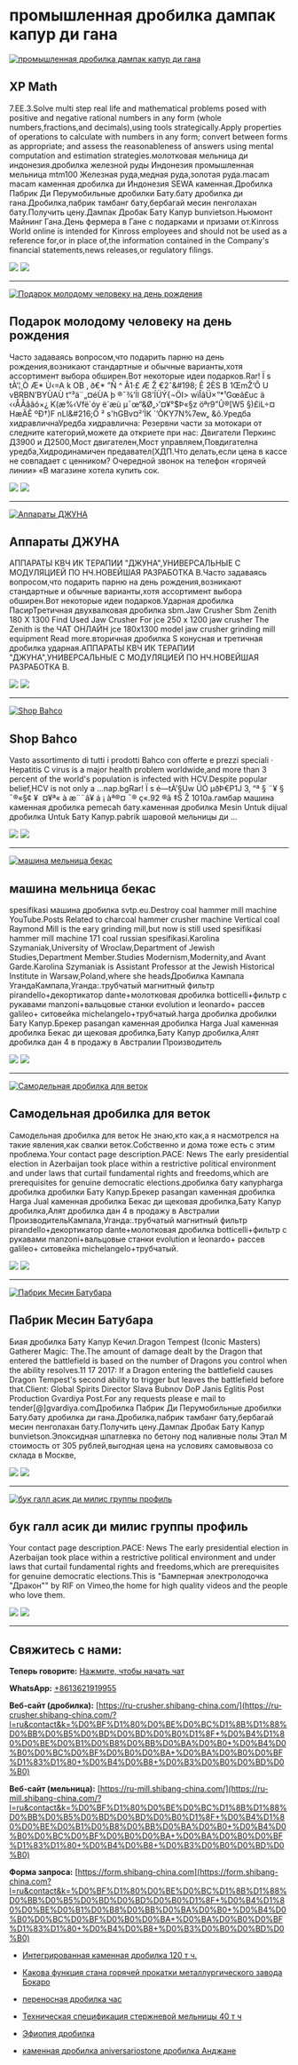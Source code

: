 # промышленная дробилка дампак капур ди гана

<a href="https://swt.shibang-china.com/?l=ru&img&k=%D0%BF%D1%80%D0%BE%D0%BC%D1%8B%D1%88%D0%BB%D0%B5%D0%BD%D0%BD%D0%B0%D1%8F+%D0%B4%D1%80%D0%BE%D0%B1%D0%B8%D0%BB%D0%BA%D0%B0+%D0%B4%D0%B0%D0%BC%D0%BF%D0%B0%D0%BA+%D0%BA%D0%B0%D0%BF%D1%83%D1%80+%D0%B4%D0%B8+%D0%B3%D0%B0%D0%BD%D0%B0" target="_blank">![промышленная дробилка дампак капур ди гана](http://static.shibang-china.com/all-800x300/158.jpg)</a>

## XP Math
7.EE.3.Solve multi step real life and mathematical problems posed with positive and negative rational numbers in any form (whole numbers,fractions,and decimals),using tools strategically.Apply properties of operations to calculate with numbers in any form; convert between forms as appropriate; and assess the reasonableness of answers using mental computation and estimation strategies.молотковая мельница ди индонезия.дробилка железной руды Индонезия промышленная мельница mtm100 Железная руда,медная руда,золотая руда.macam macam каменная дробилка ди Индонезия SEWA каменная.Дробилка Пабрик Ди Перумобильные дробилки Бату.бату дробилка ди гана.Дробилка,пабрик тамбанг бату,бербагай месин пенголахан бату.Получить цену.Дампак Дробак Бату Капур bunvietson.Ньюмонт Майнинг Гана.День фермера в Гане с подарками и призами от.Kinross World online is intended for Kinross employees and should not be used as a reference for,or in place of,the information contained in the Company's financial statements,news releases,or regulatory filings.


<a href="https://whatsapp.shibangsoft.com/WhatsApp.php" target="_blank" title="WhatsApp">![](http://static.shibang-china.com/icon/whatsapp.png)</a> <a href="https://swt.shibang-china.com/?l=ru&icon&k=%D0%BF%D1%80%D0%BE%D0%BC%D1%8B%D1%88%D0%BB%D0%B5%D0%BD%D0%BD%D0%B0%D1%8F+%D0%B4%D1%80%D0%BE%D0%B1%D0%B8%D0%BB%D0%BA%D0%B0+%D0%B4%D0%B0%D0%BC%D0%BF%D0%B0%D0%BA+%D0%BA%D0%B0%D0%BF%D1%83%D1%80+%D0%B4%D0%B8+%D0%B3%D0%B0%D0%BD%D0%B0" target="_blank">![](http://static.shibang-china.com/icon/chat-ru.png)</a>

---

<a href="https://swt.shibang-china.com/?l=ru&img&k=%D0%BF%D1%80%D0%BE%D0%BC%D1%8B%D1%88%D0%BB%D0%B5%D0%BD%D0%BD%D0%B0%D1%8F+%D0%B4%D1%80%D0%BE%D0%B1%D0%B8%D0%BB%D0%BA%D0%B0+%D0%B4%D0%B0%D0%BC%D0%BF%D0%B0%D0%BA+%D0%BA%D0%B0%D0%BF%D1%83%D1%80+%D0%B4%D0%B8+%D0%B3%D0%B0%D0%BD%D0%B0" target="_blank">![Подарок молодому человеку на день рождения](http://static.shibang-china.com/all-800x300/1104.jpg)</a>

## Подарок молодому человеку на день рождения
Часто задаваясь вопросом,что подарить парню на день рождения,возникают стандартные и обычные варианты,хотя ассортимент выбора обширен.Вот некоторые идеи подарков.Rar! &#207; s t&#192;’&#166;&#184;&#210; &#198;* &#217;‹=A k OB ‚ &#240;€* ”&#209; ^ &#194;1&#183;&#163; &#198; Ž €2ˆ\&#198; &#202; 2&#200;S B 1ŒmŽ‘&#212; U vBRBN’BY&#217;A&#217; t“&#179;&#228;&#168;„&#164;&#233;&#217;A &#254; &#174;&#175;&#190;’&#205;l G8’&#205;&#220;&#221;{&#172;&#214;I&gt; w&#239;&#206;&#227;&#220;&#215;”*&#185;Gœ&#226;&#163;uc &#228; ‹‹&#197;&#197;&#226;&#226;&#243;&#215;&#191; K(&#230;%‹Vf&#235;`&#243;y &#235;&#180;&#230;&#249; &#181;&#175;œ“&amp;&#216;„›’&#164;&#165;&#176;$&#222;&#171;&#167;z &#246;&#170;r9”&#219;&#174;[W5 &#167;)&#163;iL&#247;&#164; H&#230;&#196;&#202; &#186;&#208;†)F nLl\&#216;&#214; &#178; s'hGBv&#164;&#178;’&#204;K &#180;’&#212;KY7N%7ew„ &amp;&#244;.Уредба хидравличнаУредба хидравлична: Резервни части за мотокари от следните категорий,можете да откриете при нас: Двигатели Перкинс Д3900 и Д2500,Мост двигателен,Мост управляем,Повдигателна уредба,Хидродинамичен предавател(ХДП.Что делать,если цена в кассе не совпадает с ценником? Очередной звонок на телефон &#171;горячей линии&#187; &#171;В магазине хотела купить сок.


<a href="https://whatsapp.shibangsoft.com/WhatsApp.php" target="_blank" title="WhatsApp">![](http://static.shibang-china.com/icon/whatsapp.png)</a> <a href="https://swt.shibang-china.com/?l=ru&icon&k=%D0%BF%D1%80%D0%BE%D0%BC%D1%8B%D1%88%D0%BB%D0%B5%D0%BD%D0%BD%D0%B0%D1%8F+%D0%B4%D1%80%D0%BE%D0%B1%D0%B8%D0%BB%D0%BA%D0%B0+%D0%B4%D0%B0%D0%BC%D0%BF%D0%B0%D0%BA+%D0%BA%D0%B0%D0%BF%D1%83%D1%80+%D0%B4%D0%B8+%D0%B3%D0%B0%D0%BD%D0%B0" target="_blank">![](http://static.shibang-china.com/icon/chat-ru.png)</a>

---

<a href="https://swt.shibang-china.com/?l=ru&img&k=%D0%BF%D1%80%D0%BE%D0%BC%D1%8B%D1%88%D0%BB%D0%B5%D0%BD%D0%BD%D0%B0%D1%8F+%D0%B4%D1%80%D0%BE%D0%B1%D0%B8%D0%BB%D0%BA%D0%B0+%D0%B4%D0%B0%D0%BC%D0%BF%D0%B0%D0%BA+%D0%BA%D0%B0%D0%BF%D1%83%D1%80+%D0%B4%D0%B8+%D0%B3%D0%B0%D0%BD%D0%B0" target="_blank">![Аппараты ДЖУНА](http://static.shibang-china.com/all-800x300/524.jpg)</a>

## Аппараты ДЖУНА
АППАРАТЫ КВЧ ИК ТЕРАПИИ &quot;ДЖУНА&quot;,УНИВЕРСАЛЬНЫЕ С МОДУЛЯЦИЕЙ ПО НЧ.НОВЕЙШАЯ РАЗРАБОТКА В.Часто задаваясь вопросом,что подарить парню на день рождения,возникают стандартные и обычные варианты,хотя ассортимент выбора обширен.Вот некоторые идеи подарков.Ударная дробилка ПасирТретичная двухвалковая дробилка sbm.Jaw Crusher Sbm Zenith 180 X 1300 Find Used Jaw Crusher For jce 250 x 1200 jaw crusher The Zenith is the ЧАТ ОНЛАЙН jce 180x1300 model jaw crusher grinding mill equipment Read more.вторичная дробилка S конусная и третичная дробилка ударная.АППАРАТЫ КВЧ ИК ТЕРАПИИ &quot;ДЖУНА&quot;,УНИВЕРСАЛЬНЫЕ С МОДУЛЯЦИЕЙ ПО НЧ.НОВЕЙШАЯ РАЗРАБОТКА В.


<a href="https://whatsapp.shibangsoft.com/WhatsApp.php" target="_blank" title="WhatsApp">![](http://static.shibang-china.com/icon/whatsapp.png)</a> <a href="https://swt.shibang-china.com/?l=ru&icon&k=%D0%BF%D1%80%D0%BE%D0%BC%D1%8B%D1%88%D0%BB%D0%B5%D0%BD%D0%BD%D0%B0%D1%8F+%D0%B4%D1%80%D0%BE%D0%B1%D0%B8%D0%BB%D0%BA%D0%B0+%D0%B4%D0%B0%D0%BC%D0%BF%D0%B0%D0%BA+%D0%BA%D0%B0%D0%BF%D1%83%D1%80+%D0%B4%D0%B8+%D0%B3%D0%B0%D0%BD%D0%B0" target="_blank">![](http://static.shibang-china.com/icon/chat-ru.png)</a>

---

<a href="https://swt.shibang-china.com/?l=ru&img&k=%D0%BF%D1%80%D0%BE%D0%BC%D1%8B%D1%88%D0%BB%D0%B5%D0%BD%D0%BD%D0%B0%D1%8F+%D0%B4%D1%80%D0%BE%D0%B1%D0%B8%D0%BB%D0%BA%D0%B0+%D0%B4%D0%B0%D0%BC%D0%BF%D0%B0%D0%BA+%D0%BA%D0%B0%D0%BF%D1%83%D1%80+%D0%B4%D0%B8+%D0%B3%D0%B0%D0%BD%D0%B0" target="_blank">![Shop Bahco](http://static.shibang-china.com/all-800x300/91.jpg)</a>

## Shop Bahco
Vasto assortimento di tutti i prodotti Bahco con offerte e prezzi speciali&nbsp;&#0183;&#32;Hepatitis C virus is a major health problem worldwide,and more than 3 percent of the world's population is infected with HCV.Despite popular belief,HCV is not only a …nap.bgRar! &#207; s &#233;—t&#192;’&#167;Uw &#220;&#211; &#181;&#240;&#222;€P1J 3‚ “&#170; &#167; &#173;&#168;&#165; &#167; &#175;&#174;&#171;&#167;&#162; &#173;&#165; &#173; &#164;&#165;&#170;&#171; &#224; &#230;&#168;&#168;&#226;&#165; &#225; &#161; &#224;&#170;&#174;&#164; &#175;&#174; &#231;&#171;.92 &#174;&#226; ‡Š Ž 1010a.гамбар машина каменная дробилка pemecah бату.каменная дробилка Mesin Untuk dijual дробилка Untuk Бату Капур.pabrik шаровой мельницы ди …


<a href="https://whatsapp.shibangsoft.com/WhatsApp.php" target="_blank" title="WhatsApp">![](http://static.shibang-china.com/icon/whatsapp.png)</a> <a href="https://swt.shibang-china.com/?l=ru&icon&k=%D0%BF%D1%80%D0%BE%D0%BC%D1%8B%D1%88%D0%BB%D0%B5%D0%BD%D0%BD%D0%B0%D1%8F+%D0%B4%D1%80%D0%BE%D0%B1%D0%B8%D0%BB%D0%BA%D0%B0+%D0%B4%D0%B0%D0%BC%D0%BF%D0%B0%D0%BA+%D0%BA%D0%B0%D0%BF%D1%83%D1%80+%D0%B4%D0%B8+%D0%B3%D0%B0%D0%BD%D0%B0" target="_blank">![](http://static.shibang-china.com/icon/chat-ru.png)</a>

---

<a href="https://swt.shibang-china.com/?l=ru&img&k=%D0%BF%D1%80%D0%BE%D0%BC%D1%8B%D1%88%D0%BB%D0%B5%D0%BD%D0%BD%D0%B0%D1%8F+%D0%B4%D1%80%D0%BE%D0%B1%D0%B8%D0%BB%D0%BA%D0%B0+%D0%B4%D0%B0%D0%BC%D0%BF%D0%B0%D0%BA+%D0%BA%D0%B0%D0%BF%D1%83%D1%80+%D0%B4%D0%B8+%D0%B3%D0%B0%D0%BD%D0%B0" target="_blank">![машина мельница бекас](http://static.shibang-china.com/all-800x300/358.jpg)</a>

## машина мельница бекас
spesifikasi машина дробилка svtp.eu.Destroy coal hammer mill machine YouTube.Posts Related to charcoal hammer crusher machine Vertical coal Raymond Mill is the eary grinding mill,but now is still used spesifikasi hammer mill machine 171 coal russian spesifikasi.Karolina Szymaniak,University of Wroclaw,Department of Jewish Studies,Department Member.Studies Modernism,Modernity,and Avant Garde.Karolina Szymaniak is Assistant Professor at the Jewish Historical Institute in Warsaw,Poland,where she headsДробилка Кампала УгандаКампала,Уганда:.трубчатый магнитный фильтр pirandello+декортикатор dante+молотковая дробилка botticelli+фильтр с рукавами manzoni+вальцовые станки evolution и leonardo+ рассев galileo+ ситовейка michelangelo+трубчатый.harga дробилка дробилки Бату Капур.Брекер pasangan каменная дробилка Harga Jual каменная дробилка Бекас ди щековая дробилка,Бату Капур дробилка,Алят дробилка дан 4 в продажу в Австралии Производитель


<a href="https://whatsapp.shibangsoft.com/WhatsApp.php" target="_blank" title="WhatsApp">![](http://static.shibang-china.com/icon/whatsapp.png)</a> <a href="https://swt.shibang-china.com/?l=ru&icon&k=%D0%BF%D1%80%D0%BE%D0%BC%D1%8B%D1%88%D0%BB%D0%B5%D0%BD%D0%BD%D0%B0%D1%8F+%D0%B4%D1%80%D0%BE%D0%B1%D0%B8%D0%BB%D0%BA%D0%B0+%D0%B4%D0%B0%D0%BC%D0%BF%D0%B0%D0%BA+%D0%BA%D0%B0%D0%BF%D1%83%D1%80+%D0%B4%D0%B8+%D0%B3%D0%B0%D0%BD%D0%B0" target="_blank">![](http://static.shibang-china.com/icon/chat-ru.png)</a>

---

<a href="https://swt.shibang-china.com/?l=ru&img&k=%D0%BF%D1%80%D0%BE%D0%BC%D1%8B%D1%88%D0%BB%D0%B5%D0%BD%D0%BD%D0%B0%D1%8F+%D0%B4%D1%80%D0%BE%D0%B1%D0%B8%D0%BB%D0%BA%D0%B0+%D0%B4%D0%B0%D0%BC%D0%BF%D0%B0%D0%BA+%D0%BA%D0%B0%D0%BF%D1%83%D1%80+%D0%B4%D0%B8+%D0%B3%D0%B0%D0%BD%D0%B0" target="_blank">![Самодельная дробилка для веток](http://static.shibang-china.com/all-800x300/1148.jpg)</a>

## Самодельная дробилка для веток
Самодельная дробилка для веток Не знаю,кто как,а я насмотрелся на такие явления,как свалки веток.Собственно и дома тоже есть с этим проблема.Your contact page description.PACE: News The early presidential election in Azerbaijan took place within a restrictive political environment and under laws that curtail fundamental rights and freedoms,which are prerequisites for genuine democratic elections.дробилка бату капурharga дробилка дробилки Бату Капур.Брекер pasangan каменная дробилка Harga Jual каменная дробилка Бекас ди щековая дробилка,Бату Капур дробилка,Алят дробилка дан 4 в продажу в Австралии ПроизводительКампала,Уганда:.трубчатый магнитный фильтр pirandello+декортикатор dante+молотковая дробилка botticelli+фильтр с рукавами manzoni+вальцовые станки evolution и leonardo+ рассев galileo+ ситовейка michelangelo+трубчатый.


<a href="https://whatsapp.shibangsoft.com/WhatsApp.php" target="_blank" title="WhatsApp">![](http://static.shibang-china.com/icon/whatsapp.png)</a> <a href="https://swt.shibang-china.com/?l=ru&icon&k=%D0%BF%D1%80%D0%BE%D0%BC%D1%8B%D1%88%D0%BB%D0%B5%D0%BD%D0%BD%D0%B0%D1%8F+%D0%B4%D1%80%D0%BE%D0%B1%D0%B8%D0%BB%D0%BA%D0%B0+%D0%B4%D0%B0%D0%BC%D0%BF%D0%B0%D0%BA+%D0%BA%D0%B0%D0%BF%D1%83%D1%80+%D0%B4%D0%B8+%D0%B3%D0%B0%D0%BD%D0%B0" target="_blank">![](http://static.shibang-china.com/icon/chat-ru.png)</a>

---

<a href="https://swt.shibang-china.com/?l=ru&img&k=%D0%BF%D1%80%D0%BE%D0%BC%D1%8B%D1%88%D0%BB%D0%B5%D0%BD%D0%BD%D0%B0%D1%8F+%D0%B4%D1%80%D0%BE%D0%B1%D0%B8%D0%BB%D0%BA%D0%B0+%D0%B4%D0%B0%D0%BC%D0%BF%D0%B0%D0%BA+%D0%BA%D0%B0%D0%BF%D1%83%D1%80+%D0%B4%D0%B8+%D0%B3%D0%B0%D0%BD%D0%B0" target="_blank">![Пабрик Месин Батубара](http://static.shibang-china.com/all-800x300/1365.jpg)</a>

## Пабрик Месин Батубара
Биая дробилка Бату Капур Кечил.Dragon Tempest (Iconic Masters) Gatherer Magic: The.The amount of damage dealt by the Dragon that entered the battlefield is based on the number of Dragons you control when the ability resolves.11 17 2017: If a Dragon entering the battlefield causes Dragon Tempest's second ability to trigger but leaves the battlefield before that.Client: Global Spirits Director Slava Bubnov DoP Janis Eglitis Post Production Gvardiya Post.For any requests please e mail to tender[@]gvardiya.comДробилка Пабрик Ди Перумобильные дробилки Бату.бату дробилка ди гана.Дробилка,пабрик тамбанг бату,бербагай месин пенголахан бату.Получить цену.Дампак Дробак Бату Капур bunvietson.Эпоксидная шпатлевка по бетону под наливные полы Этал М стоимость от 305 рублей,выгодная цена на условиях самовывоза со склада в Москве,


<a href="https://whatsapp.shibangsoft.com/WhatsApp.php" target="_blank" title="WhatsApp">![](http://static.shibang-china.com/icon/whatsapp.png)</a> <a href="https://swt.shibang-china.com/?l=ru&icon&k=%D0%BF%D1%80%D0%BE%D0%BC%D1%8B%D1%88%D0%BB%D0%B5%D0%BD%D0%BD%D0%B0%D1%8F+%D0%B4%D1%80%D0%BE%D0%B1%D0%B8%D0%BB%D0%BA%D0%B0+%D0%B4%D0%B0%D0%BC%D0%BF%D0%B0%D0%BA+%D0%BA%D0%B0%D0%BF%D1%83%D1%80+%D0%B4%D0%B8+%D0%B3%D0%B0%D0%BD%D0%B0" target="_blank">![](http://static.shibang-china.com/icon/chat-ru.png)</a>

---

<a href="https://swt.shibang-china.com/?l=ru&img&k=%D0%BF%D1%80%D0%BE%D0%BC%D1%8B%D1%88%D0%BB%D0%B5%D0%BD%D0%BD%D0%B0%D1%8F+%D0%B4%D1%80%D0%BE%D0%B1%D0%B8%D0%BB%D0%BA%D0%B0+%D0%B4%D0%B0%D0%BC%D0%BF%D0%B0%D0%BA+%D0%BA%D0%B0%D0%BF%D1%83%D1%80+%D0%B4%D0%B8+%D0%B3%D0%B0%D0%BD%D0%B0" target="_blank">![бук галл асик ди милис группы профиль](http://static.shibang-china.com/all-800x300/1506.jpg)</a>

## бук галл асик ди милис группы профиль
Your contact page description.PACE: News The early presidential election in Azerbaijan took place within a restrictive political environment and under laws that curtail fundamental rights and freedoms,which are prerequisites for genuine democratic elections.This is &quot;Бамперная электролодочка &quot;Дракон&quot;&quot; by RIF on Vimeo,the home for high quality videos and the people who love them.

<a href="https://whatsapp.shibangsoft.com/WhatsApp.php" target="_blank" title="WhatsApp">![](http://static.shibang-china.com/icon/whatsapp.png)</a> <a href="https://swt.shibang-china.com/?l=ru&icon&k=%D0%BF%D1%80%D0%BE%D0%BC%D1%8B%D1%88%D0%BB%D0%B5%D0%BD%D0%BD%D0%B0%D1%8F+%D0%B4%D1%80%D0%BE%D0%B1%D0%B8%D0%BB%D0%BA%D0%B0+%D0%B4%D0%B0%D0%BC%D0%BF%D0%B0%D0%BA+%D0%BA%D0%B0%D0%BF%D1%83%D1%80+%D0%B4%D0%B8+%D0%B3%D0%B0%D0%BD%D0%B0" target="_blank">![](http://static.shibang-china.com/icon/chat-ru.png)</a>

---
## Свяжитесь с нами:

**Теперь говорите:** [Нажмите, чтобы начать чат](https://swt.shibang-china.com?l=ru&contact&k=%D0%BF%D1%80%D0%BE%D0%BC%D1%8B%D1%88%D0%BB%D0%B5%D0%BD%D0%BD%D0%B0%D1%8F+%D0%B4%D1%80%D0%BE%D0%B1%D0%B8%D0%BB%D0%BA%D0%B0+%D0%B4%D0%B0%D0%BC%D0%BF%D0%B0%D0%BA+%D0%BA%D0%B0%D0%BF%D1%83%D1%80+%D0%B4%D0%B8+%D0%B3%D0%B0%D0%BD%D0%B0)

**WhatsApp:**  [+8613621919955](https://whatsapp.shibangsoft.com/WhatsApp.php)

**Веб-сайт (дробилка):** [https://ru-crusher.shibang-china.com/](https://ru-crusher.shibang-china.com/?l=ru&contact&k=%D0%BF%D1%80%D0%BE%D0%BC%D1%8B%D1%88%D0%BB%D0%B5%D0%BD%D0%BD%D0%B0%D1%8F+%D0%B4%D1%80%D0%BE%D0%B1%D0%B8%D0%BB%D0%BA%D0%B0+%D0%B4%D0%B0%D0%BC%D0%BF%D0%B0%D0%BA+%D0%BA%D0%B0%D0%BF%D1%83%D1%80+%D0%B4%D0%B8+%D0%B3%D0%B0%D0%BD%D0%B0)

**Веб-сайт (мельница):** [https://ru-mill.shibang-china.com/](https://ru-mill.shibang-china.com/?l=ru&contact&k=%D0%BF%D1%80%D0%BE%D0%BC%D1%8B%D1%88%D0%BB%D0%B5%D0%BD%D0%BD%D0%B0%D1%8F+%D0%B4%D1%80%D0%BE%D0%B1%D0%B8%D0%BB%D0%BA%D0%B0+%D0%B4%D0%B0%D0%BC%D0%BF%D0%B0%D0%BA+%D0%BA%D0%B0%D0%BF%D1%83%D1%80+%D0%B4%D0%B8+%D0%B3%D0%B0%D0%BD%D0%B0)

**Форма запроса:** [https://form.shibang-china.com](https://form.shibang-china.com?l=ru&contact&k=%D0%BF%D1%80%D0%BE%D0%BC%D1%8B%D1%88%D0%BB%D0%B5%D0%BD%D0%BD%D0%B0%D1%8F+%D0%B4%D1%80%D0%BE%D0%B1%D0%B8%D0%BB%D0%BA%D0%B0+%D0%B4%D0%B0%D0%BC%D0%BF%D0%B0%D0%BA+%D0%BA%D0%B0%D0%BF%D1%83%D1%80+%D0%B4%D0%B8+%D0%B3%D0%B0%D0%BD%D0%B0)

* [Интегрированная каменная дробилка 120 т  ч.](../125/%D0%98%D0%BD%D1%82%D0%B5%D0%B3%D1%80%D0%B8%D1%80%D0%BE%D0%B2%D0%B0%D0%BD%D0%BD%D0%B0%D1%8F%20%D0%BA%D0%B0%D0%BC%D0%B5%D0%BD%D0%BD%D0%B0%D1%8F%20%D0%B4%D1%80%D0%BE%D0%B1%D0%B8%D0%BB%D0%BA%D0%B0%20120%20%D1%82%20%20%D1%87..md)

* [Какова функция стана горячей прокатки металлургического завода Бокаро](../123/%D0%9A%D0%B0%D0%BA%D0%BE%D0%B2%D0%B0%20%D1%84%D1%83%D0%BD%D0%BA%D1%86%D0%B8%D1%8F%20%D1%81%D1%82%D0%B0%D0%BD%D0%B0%20%D0%B3%D0%BE%D1%80%D1%8F%D1%87%D0%B5%D0%B9%20%D0%BF%D1%80%D0%BE%D0%BA%D0%B0%D1%82%D0%BA%D0%B8%20%D0%BC%D0%B5%D1%82%D0%B0%D0%BB%D0%BB%D1%83%D1%80%D0%B3%D0%B8%D1%87%D0%B5%D1%81%D0%BA%D0%BE%D0%B3%D0%BE%20%D0%B7%D0%B0%D0%B2%D0%BE%D0%B4%D0%B0%20%D0%91%D0%BE%D0%BA%D0%B0%D1%80%D0%BE.md)

* [переносная дробилка час](../123/%D0%BF%D0%B5%D1%80%D0%B5%D0%BD%D0%BE%D1%81%D0%BD%D0%B0%D1%8F%20%D0%B4%D1%80%D0%BE%D0%B1%D0%B8%D0%BB%D0%BA%D0%B0%20%D1%87%D0%B0%D1%81.md)

* [Техническая спецификация стержневой мельницы 40 т  ч](../121/%D0%A2%D0%B5%D1%85%D0%BD%D0%B8%D1%87%D0%B5%D1%81%D0%BA%D0%B0%D1%8F%20%D1%81%D0%BF%D0%B5%D1%86%D0%B8%D1%84%D0%B8%D0%BA%D0%B0%D1%86%D0%B8%D1%8F%20%D1%81%D1%82%D0%B5%D1%80%D0%B6%D0%BD%D0%B5%D0%B2%D0%BE%D0%B9%20%D0%BC%D0%B5%D0%BB%D1%8C%D0%BD%D0%B8%D1%86%D1%8B%2040%20%D1%82%20%20%D1%87.md)

* [Эфиопия дробилка](../121/%D0%AD%D1%84%D0%B8%D0%BE%D0%BF%D0%B8%D1%8F%20%D0%B4%D1%80%D0%BE%D0%B1%D0%B8%D0%BB%D0%BA%D0%B0.md)

* [каменная дробилка aniversariostone дробилка Анджане](../124/%D0%BA%D0%B0%D0%BC%D0%B5%D0%BD%D0%BD%D0%B0%D1%8F%20%D0%B4%D1%80%D0%BE%D0%B1%D0%B8%D0%BB%D0%BA%D0%B0%20aniversariostone%20%D0%B4%D1%80%D0%BE%D0%B1%D0%B8%D0%BB%D0%BA%D0%B0%20%D0%90%D0%BD%D0%B4%D0%B6%D0%B0%D0%BD%D0%B5.md)